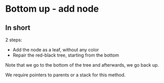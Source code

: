 # Bottom up - add node

## In short

2 steps:
* Add the node as a leaf, without any color 
* Repair the red-black tree, starting from the bottom

Note that we go to the bottom of the tree and afterwards, we go back up. 

We require pointers to parents or a stack for this method.